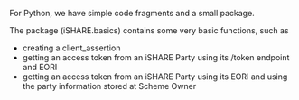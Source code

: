 For Python, we have simple code fragments and a small package.

The package (iSHARE.basics) contains some very basic functions, such as
  - creating a client_assertion
  - getting an access token from an iSHARE Party using its /token endpoint and EORI
  - getting an access token from an iSHARE Party using its EORI and using the party information stored at Scheme Owner
